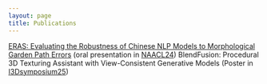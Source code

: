 ```yaml
---
layout: page
title: Publications
---
```


[ERAS: Evaluating the Robustness of Chinese NLP Models to Morphological Garden Path Errors](https://arxiv.org/abs/2410.13057) (oral presentation in [NAACL24](https://2025.naacl.org/))
BlendFusion: Procedural 3D Texturing Assistant with View-Consistent Generative Models (Poster in [I3Dsymposium25](https://i3dsymposium.org/2025/posters.html))
